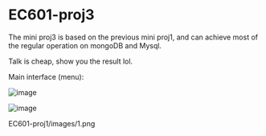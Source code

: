 # EC601-proj3
The mini proj3 is based on the previous mini proj1, and can achieve most of the regular operation on mongoDB and Mysql. 

Talk is cheap, show you the result lol.

Main interface (menu):

![image](http://github.com/Yanzuwuu/EC601-proj1/images/1.png)

![image](https://github.com/EC601-proj1/images/1.png)

EC601-proj1/images/1.png


